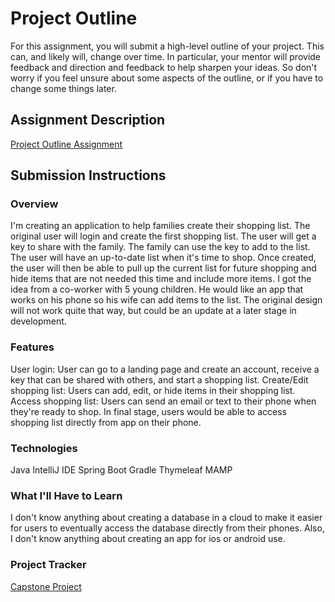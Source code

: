 # Project Outline
For this assignment, you will submit a high-level outline of your project. This can, and likely will, change over time. In particular, your mentor will provide feedback and direction and feedback to help sharpen your ideas. So don't worry if you feel unsure about some aspects of the outline, or if you have to change some things later.

## Assignment Description
[Project Outline Assignment](https://education.launchcode.org/liftoff/assignments/project-outline/)

## Submission Instructions

### Overview
I'm creating an application to help families create their shopping list.  The original user will login and create the first shopping list.  The user will get a key to share with the family.  The family can use the key to add to the list.  The user will have an up-to-date list when it's time to shop.  Once created, the user will then be able to pull up the current list for future shopping and hide items that are not needed this time and include more items.
I got the idea from a co-worker with 5 young children.  He would like an app that works on his phone so his wife can add items to the list.  The original design will not work quite that way, but could be an update at a later stage in development.

### Features
User login:  User can go to a landing page and create an account, receive a key that can be shared with others, and start a shopping list.
Create/Edit shopping list:  Users can add, edit, or hide items in their shopping list.
Access shopping list:  Users can send an email or text to their phone when they're ready to shop.  In final stage, users would be able to access shopping list directly from app on their phone.

### Technologies
Java
IntelliJ IDE
Spring Boot
Gradle
Thymeleaf
MAMP

### What I'll Have to Learn
I don't know anything about creating a database in a cloud to make it easier for users to eventually access the database directly from their phones.  Also, I don't know anything about creating an app for ios or android use.

### Project Tracker
[Capstone Project](https://trello.com/b/ReFusqmT/capstone-project)
